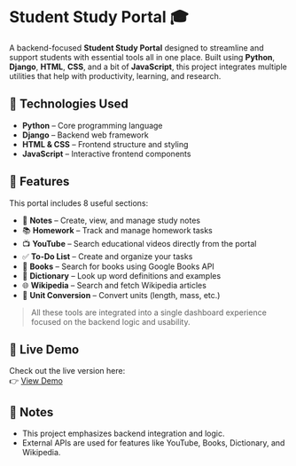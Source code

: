 # Student Study Portal 🎓

A backend-focused **Student Study Portal** designed to streamline and support students with essential tools all in one place. Built using **Python**, **Django**, **HTML**, **CSS**, and a bit of **JavaScript**, this project integrates multiple utilities that help with productivity, learning, and research.

## 🔧 Technologies Used

- **Python** – Core programming language
- **Django** – Backend web framework
- **HTML & CSS** – Frontend structure and styling
- **JavaScript** – Interactive frontend components

## 🚀 Features

This portal includes 8 useful sections:

- 📝 **Notes** – Create, view, and manage study notes
- 📚 **Homework** – Track and manage homework tasks
- 📺 **YouTube** – Search educational videos directly from the portal
- ✅ **To-Do List** – Create and organize your tasks
- 📖 **Books** – Search for books using Google Books API
- 📓 **Dictionary** – Look up word definitions and examples
- 🌐 **Wikipedia** – Search and fetch Wikipedia articles
- 🔁 **Unit Conversion** – Convert units (length, mass, etc.)

> All these tools are integrated into a single dashboard experience focused on the backend logic and usability.

## 🔗 Live Demo

Check out the live version here:  
👉 [View Demo](https://studentstudyportal-sakn.onrender.com/)

## 📌 Notes

- This project emphasizes backend integration and logic.
- External APIs are used for features like YouTube, Books, Dictionary, and Wikipedia.





 


